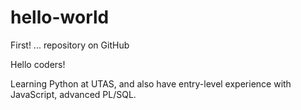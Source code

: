 # hello-world
First! ... repository on GitHub

Hello coders!

Learning Python at UTAS, and also have entry-level experience with JavaScript, advanced PL/SQL.

